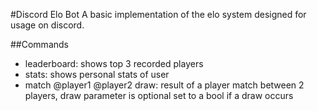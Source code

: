 #Discord Elo Bot
A basic implementation of the elo system designed for usage on discord. 

##Commands
- leaderboard: shows top 3 recorded players
- stats: shows personal stats of user
- match @player1 @player2 draw: result of a player match between 2 players, draw parameter is optional set to a bool if a draw occurs